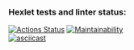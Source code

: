 ### Hexlet tests and linter status:
[![Actions Status](https://github.com/Siletskiy-igor/java-project-61/workflows/hexlet-check/badge.svg)](https://github.com/Siletskiy-igor/java-project-61/actions)  [![Maintainability](https://api.codeclimate.com/v1/badges/6d10fdca51c5394f404b/maintainability)](https://codeclimate.com/github/Siletskiy-igor/java-project-61/maintainability)  
  [![asciicast](https://asciinema.org/a/rWvd8mGRnpefTiXSIDQ8lXguJ.svg)](https://asciinema.org/a/rWvd8mGRnpefTiXSIDQ8lXguJ)
